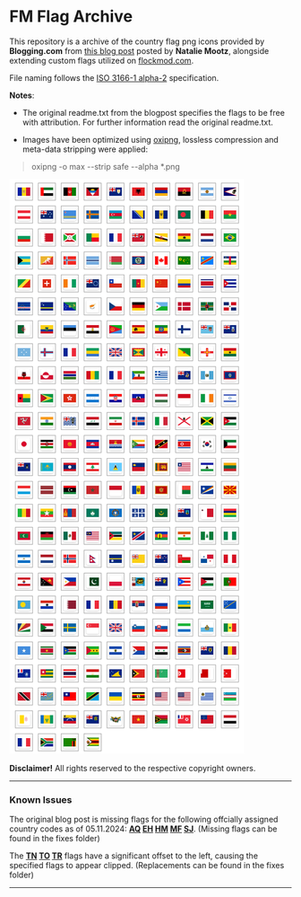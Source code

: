 # FM Flag Archive

This repository is a archive of the country flag png icons provided by **Blogging.com** from [this blog post](https://web.archive.org/web/20211024034859/https://blogging.com/free-flag-icons/) posted by **Natalie Mootz**, alongside extending custom flags utilized on [flockmod.com](https://flockmod.com/).

File naming follows the [ISO 3166-1 alpha-2](https://en.wikipedia.org/wiki/ISO_3166-1_alpha-2) specification.

**Notes**: 
- The original readme.txt from the blogpost specifies the flags to be free with attribution. For further information read the original readme.txt.

- Images have been optimized using [oxipng](https://github.com/shssoichiro/oxipng), lossless compression and meta-data stripping were applied:
 >oxipng -o max --strip safe --alpha *.png

![Flag preview](./flag-icons-preview.png)

**Disclaimer!** All rights reserved to the respective copyright owners.

---
### Known Issues
The original blog post is missing flags for the following offcially assigned country codes as of 05.11.2024: **[AQ](https://commons.wikimedia.org/wiki/File:Proposed_flag_of_Antarctica_(Graham_Bartram).svg) [EH](https://commons.wikimedia.org/wiki/File:Flag_of_the_Sahrawi_Arab_Democratic_Republic_(3-2).svg) [HM](https://commons.wikimedia.org/wiki/File:Flag_of_Australia_(3-2).svg) [MF](https://commons.wikimedia.org/wiki/File:Flag_of_France.svg) [SJ](https://commons.wikimedia.org/wiki/File:Flag_of_Norway_(c81329_for_red_%26_14275b_for_blue).svg)**. (Missing flags can be found in the fixes folder)


The **[TN](https://commons.wikimedia.org/wiki/File:Flag_of_Tunisia.svg) [TO](https://commons.wikimedia.org/wiki/File:Flag_of_Tonga_(3-2).svg) [TR](https://commons.wikimedia.org/wiki/File:Flag_of_Turkey.svg)** flags have a significant offset to the left, causing the specified flags to appear clipped. (Replacements can be found in the fixes folder)

---